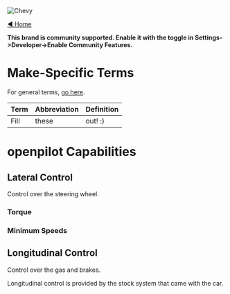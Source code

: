 ![Chevy](https://user-images.githubusercontent.com/37757984/82255575-ba71d880-9909-11ea-9143-d4670684426e.jpg)

[◄ Home](https://github.com/commaai/openpilot/wiki)

**This brand is community supported. Enable it with the toggle in Settings->Developer->Enable Community Features.**

# Make-Specific Terms

For general terms, [go here](https://github.com/commaai/openpilot/wiki/General-Terms).

Term | Abbreviation | Definition
--- | --- | ---
Fill | these | out! :)

# openpilot Capabilities

## Lateral Control

Control over the steering wheel.

### Torque

### Minimum Speeds

## Longitudinal Control

Control over the gas and brakes.

Longitudinal control is provided by the stock system that came with the car.